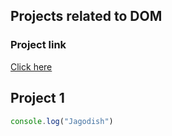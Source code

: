## Projects related to DOM

### Project link

[Click here](https://stackblitz.com/edit/dom-project-chaiaurcode?file=index.html)

## Project 1

```Javascript
console.log("Jagodish")
```
